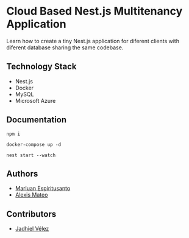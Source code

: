 # Cloud Based Nest.js Multitenancy Application

Learn how to create a tiny Nest.js application for diferent clients with diferent database sharing the same codebase.

## Technology Stack

- Nest.js
- Docker
- MySQL
- Microsoft Azure

## Documentation

```shell
npm i
```

```shell
docker-compose up -d
```

```shell
nest start --watch
```

## Authors

- [Marluan Espiritusanto](https://twitter.com/MarluanGuerrero)
- [Alexis Mateo](https://twitter.com/AlexisMateo23)

## Contributors
- [Jadhiel Vélez](https://twitter.com/JadhielV)